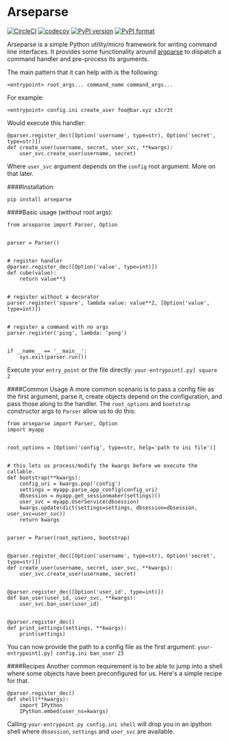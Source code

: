 # Arseparse
[![CircleCI](https://img.shields.io/circleci/project/github/sgarcez/arseparse/master.svg)](https://circleci.com/gh/sgarcez/arseparse) [![codecov](https://img.shields.io/codecov/c/github/sgarcez/arseparse.svg)](https://codecov.io/gh/sgarcez/arseparse/) [![PyPI version](https://badge.fury.io/py/arseparse.svg)](https://pypi.python.org/pypi/arseparse) [![PyPI format](https://img.shields.io/pypi/format/arseparse.svg)](https://pypi.python.org/pypi/arseparse)


Arseparse is a simple Python utility/micro framework for writing command line interfaces. It provides some functionality around [argparse](https://docs.python.org/3/library/argparse.html) to dispatch a command handler and pre-process its arguments.

The main pattern that it can help with is the following: 
```
<entrypoint> root_args... command_name command_args...
```
For example:
```
<entrypoint> config.ini create_user foo@bar.xyz s3cr3t
```
Would execute this handler:
```
@parser.register_dec([Option('username', type=str), Option('secret', type=str)])
def create_user(username, secret, user_svc, **kwargs):
    user_svc.create_user(username, secret)
```
Where `user_svc` argument depends on the `config` root argument. More on that later.

####Installation:
```
pip install arseparse
```

####Basic usage (without root args):
```
from arseparse import Parser, Option


parser = Parser()


# register handler
@parser.register_dec([Option('value', type=int)])
def cube(value):
    return value**3


# register without a decorator
parser.register('square', lambda value: value**2, [Option('value', type=int)])


# register a command with no args
parser.register('ping', lambda: 'pong')


if __name__ == '__main__':
    sys.exit(parser.run())
```
Execute your `entry_point` or the file directly: `your-entrypoint[.py] square 2`

####Common Usage
A more common scenario is to pass a config file as the first argument, parse it, create objects depend on the configuration, and pass those along to the handler.
The `root_options` and `bootstrap` constructor args to `Parser` allow us to do this:
```
from arseparse import Parser, Option
import myapp


root_options = [Option('config', type=str, help='path to ini file')]


# this lets us process/modify the kwargs before we execute the callable.
def bootstrap(**kwargs):
    config_uri = kwargs.pop('config')
    settings = myapp.parse_app_config(config_uri)
    dbsession = myapp.get_sessionmaker(settings)()
    user_svc = myapp.UserService(dbsession)
    kwargs.update(dict(settings=settings, dbsession=dbsession, user_svc=user_svc))
    return kwargs


parser = Parser(root_options, bootstrap)


@parser.register_dec([Option('username', type=str), Option('secret', type=str)])
def create_user(username, secret, user_svc, **kwargs):
    user_svc.create_user(username, secret)
    
 
@parser.register_dec([Option('user_id', type=int)])
def ban_user(user_id, user_svc, **kwargs):
    user_svc.ban_user(user_id)


@parser.register_dec()
def print_settings(settings, **kwargs):
    print(settings)

```
You can now provide the path to a config file as the first argument: `your-entrypoint[.py] config.ini ban_user 23`

####Recipes
Another common requirement is to be able to jump into a shell where some objects have been preconfigured for us.
Here's a simple recipe for that.

```
@parser.register_dec()
def shell(**kwargs):
    import IPython
    IPython.embed(user_ns=kwargs)

```

Calling `your-entrypoint.py config.ini shell` will drop you in an ipython shell where `dbsession`, `settings` and `user_svc` are available.
